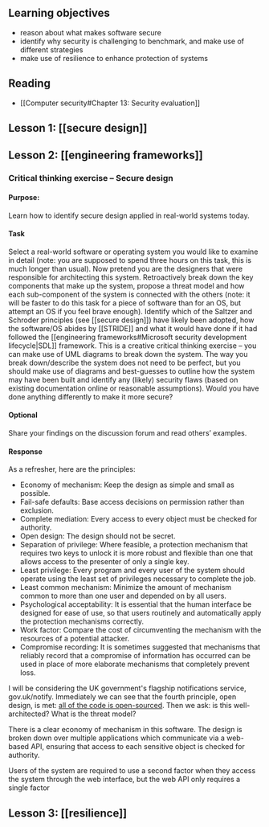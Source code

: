 ## Learning objectives
- reason about what makes software secure
- identify why security is challenging to benchmark, and make use of different strategies
- make use of resilience to enhance protection of systems

## Reading
- [[Computer security#Chapter 13: Security evaluation]]

## Lesson 1: [[secure design]]

## Lesson 2: [[engineering frameworks]]

### Critical thinking exercise – Secure design

#### Purpose:
Learn how to identify secure design applied in real-world systems today.

#### Task
Select a real-world software or operating system you would like to examine in detail (note: you are supposed to spend three hours on this task, this is much longer than usual). Now pretend you are the designers that were responsible for architecting this system. Retroactively break down the key components that make up the system, propose a threat model and how each sub-component of the system is connected with the others (note: it will be faster to do this task for a piece of software than for an OS, but attempt an OS if you feel brave enough). Identify which of the Saltzer and Schroder principles (see [[secure design]]) have likely been adopted, how the software/OS abides by [[STRIDE]] and what it would have done if it had followed the [[engineering frameworks#Microsoft security development lifecycle|SDL]] framework. This is a creative critical thinking exercise – you can make use of UML diagrams to break down the system. The way you break down/describe the system does not need to be perfect, but you should make use of diagrams and best-guesses to outline how the system may have been built and identify any (likely) security flaws (based on existing documentation online or reasonable assumptions). Would you have done anything differently to make it more secure?

#### Optional
Share your findings on the discussion forum and read others’ examples.

#### Response
As a refresher, here are the principles:
- Economy of mechanism: Keep the design as simple and small as possible.
- Fail-safe defaults: Base access decisions on permission rather than exclusion.
- Complete mediation: Every access to every object must be checked for authority.
- Open design: The design should not be secret.
- Separation of privilege: Where feasible, a protection mechanism that requires two keys to unlock it is more robust and flexible than one that allows access to the presenter of only a single key.
- Least privilege: Every program and every user of the system should operate using the least set of privileges necessary to complete the job.
- Least common mechanism: Minimize the amount of mechanism common to more than one user and depended on by all users.
- Psychological acceptability: It is essential that the human interface be designed for ease of use, so that users routinely and automatically apply the protection mechanisms correctly.
- Work factor: Compare the cost of circumventing the mechanism with the resources of a potential attacker.
- Compromise recording: It is sometimes suggested that mechanisms that reliably record that a compromise of information has occurred can be used in place of more elaborate mechanisms that completely prevent loss.

I will be considering the UK government's flagship notifications service, gov.uk/notify. Immediately we can see that the fourth principle, open design, is met: [all of the code is open-sourced](https://github.com/search?q=topic%3Agovuk-notify+org%3Aalphagov&type=Repositories). Then we ask: is this well-architected? What is the threat model?

There is a clear economy of mechanism in this software. The design is broken down over multiple applications which communicate via a web-based API, ensuring that access to each sensitive object is checked for authority.

Users of the system are required to use a second factor when they access the system through the web interface, but the web API only requires a single factor

## Lesson 3: [[resilience]]